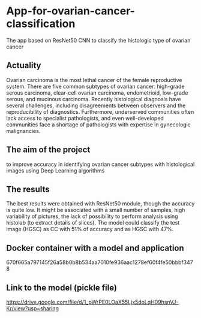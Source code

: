 # App-for-ovarian-cancer-classification
The app based on ResNet50 CNN to classify the histologic type of ovarian cancer

## Actuality
Ovarian carcinoma is the most lethal cancer of the female reproductive system. There are five common subtypes of ovarian cancer: high-grade serous carcinoma, clear-cell ovarian carcinoma, endometrioid, low-grade serous, and mucinous carcinoma. Recently histological diagnosis have several challenges, including disagreements between observers and the reproducibility of diagnostics. Furthermore, underserved communities often lack access to specialist pathologists, and even well-developed communities face a shortage of pathologists with expertise in gynecologic malignancies.

## The aim of the project
to improve accuracy in identifying ovarian cancer subtypes with histological images  using Deep Learning algorithms 

## The results
The best results were obtained with ResNet50 module, though the accuracy is quite low.
It might be associated with a small number of samples, high variability of pictures, the lack of possibility to perform analysis using histolab (to extract details of slices).
The model could classify the test image (HGSC) as CC with 51% of accuracy and as HGSC with 47%.

## Docker container with a model and application
670f665a797145f26a58b0b8b534aa7010fe936aac1278ef60f4fe50bbbf3478

## Link to the model (pickle file)
https://drive.google.com/file/d/1_pWrPE0LOaX55Ljx5doLqH09hsnVJ-Kr/view?usp=sharing
